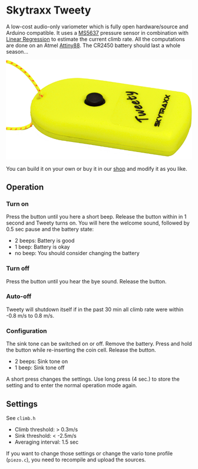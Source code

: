# Skytraxx Tweety
A low-cost audio-only variometer which is fully open hardware/source and Arduino compatible.
It uses a [MS5637](http://www.mouser.com/new/measurement-specialties/measurement-specialties-ms5637/) pressure sensor in combination with [Linear Regression](https://en.wikipedia.org/wiki/Linear_regression) to estimate the current climb rate. All the computations are done on an Atmel [Attiny88](http://www.atmel.com/devices/ATTINY88.aspx). The CR2450 battery should last a whole season...

![Tweety](https://github.com/3s1d/tweety/raw/master/doc/tweety.png)

You can build it on your own or buy it in our [shop](https://www.skytraxx.eu/shop?product_id=290) and modify it as you like.

## Operation

### Turn on
Press the button until you here a short beep. Release the button within in 1 second and Tweety turns on. You will here the welcome sound, followed by 0.5 sec pause and the battery state:
- 2 beeps: Battery is good
- 1 beep: Battery is okay
- no beep: You should consider changing the battery

### Turn off
Press the button until you hear the bye sound. Release the button.

### Auto-off
Tweety will shutdown itself if in the past 30 min all climb rate were within -0.8 m/s to 0.8 m/s.

### Configuration
The sink tone can be switched on or off.
Remove the battery. Press and hold the button while re-inserting the coin cell. Release the button. 
- 2 beeps: Sink tone on
- 1 beep: Sink tone off

A short press changes the settings. Use long press (4 sec.) to store the setting and to enter the normal operation mode again.

## Settings
See `climb.h`
- Climb threshold: > 0.3m/s
- Sink threshold: < -2.5m/s
- Averaging interval: 1.5 sec

If you want to change those settings or change the vario tone profile (`piezo.c`), you need to recompile and upload the sources.

